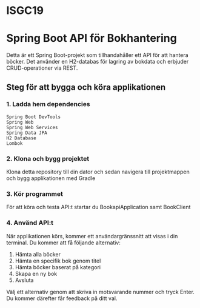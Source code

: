 # ISGC19

# Spring Boot API för Bokhantering

Detta är ett Spring Boot-projekt som tillhandahåller ett API för att hantera böcker. Det använder en H2-databas för lagring av bokdata och erbjuder CRUD-operationer via REST.

## Steg för att bygga och köra applikationen

### 1. Ladda hem dependencies
    Spring Boot DevTools
    Spring Web
    Spring Web Services
    Spring Data JPA
    H2 Database
    Lombok

### 2. Klona och bygg projektet
Klona detta repository till din dator och sedan navigera till projektmappen och bygg applikationen med Gradle

### 3. Kör programmet
 För att köra och testa API:t startar du BookapiApplication samt BookClient

### 4. Använd API:t
När applikationen körs, kommer ett användargränssnitt att visas i din terminal. Du kommer att få följande alternativ:

1. Hämta alla böcker  
2. Hämta en specifik bok genom titel  
3. Hämta böcker baserat på kategori  
4. Skapa en ny bok  
5. Avsluta
   
Välj ett alternativ genom att skriva in motsvarande nummer och tryck Enter. Du kommer därefter får feedback på ditt val.


